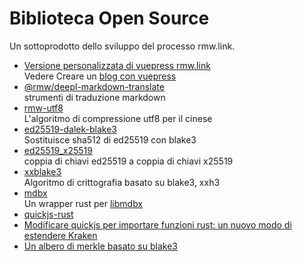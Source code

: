 # Biblioteca Open Source

Un sottoprodotto dello sviluppo del processo rmw.link.

* [Versione personalizzata di vuepress rmw.link](https://github.com/rmw-link/blog-vuepress2)  
  Vedere Creare un [blog con vuepress](/log/2020-11-29-vuepress.html)
* [@rmw/deepl-markdown-translate](https://www.npmjs.com/package/@rmw/deepl-markdown-translate)  
  strumenti di traduzione markdown
* [rmw-utf8](https://docs.rs/crate/rmw-utf8)  
  L'algoritmo di compressione utf8 per il cinese
* [ed25519-dalek-blake3](https://github.com/rmw-lib/ed25519_x25519)  
  Sostituisce sha512 di ed25519 con blake3
* [ed25519_x25519](https://github.com/rmw-lib/ed25519_x25519)  
  coppia di chiavi ed25519 a coppia di chiavi x25519
* [xxblake3](https://docs.rs/crate/xxblake3)  
  Algoritmo di crittografia basato su blake3, xxh3
* [mdbx](https://docs.rs/crate/mdbx)  
  Un wrapper rust per [libmdbx](https://github.com/erthink/libmdbx)
* [quickjs-rust](https://github.com/rmw-lib/quickjs-rust)
* [Modificare quickjs per importare funzioni rust: un nuovo modo di estendere Kraken](/log/2022-04-29-quickjs-rust.html)
* [Un albero di merkle basato su blake3](/log/2022-06-02-blake3_merkle.html)
